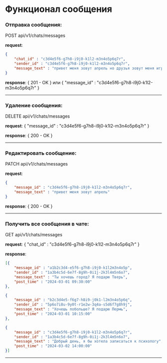 ﻿# Функционал сообщения


### Отправка сообщения:

POST api/v1/chats/messages

**request**:
```json
{
    "chat_id" : "c3d4e5f6-g7h8-i9j0-k1l2-m3n4o5p6q7r",
    "sender_id" : "c3d4e5f6-g7h8-i9j0-k1l2-m3n4o5p6q7r",
    "message_text" : "привет меня зовут апрель но друзья зовут меня играть в футбол"
}
```

**response**: { 201 - OK } или { "message_id" : "c3d4e5f6-g7h8-i9j0-k1l2-m3n4o5p6q7r" }

---

### Удаление сообщения:

DELETE api/v1/chats/messages

**request**: { "message_id" : "c3d4e5f6-g7h8-i9j0-k1l2-m3n4o5p6q7r" }

**response**: { 200 - OK }

---

### Редактировать сообщение:

PATCH api/v1/chats/messages

**request**:
```json
{
    "message_id" : "c3d4e5f6-g7h8-i9j0-k1l2-m3n4o5p6q7r",
    "message_text" : "привет меня зовут апрель"
}
```

**response**: { 200 - OK }

---

### Получить все сообщения в чате:

GET api/v1/chats/messages

**request**: { "chat_id" : "c3d4e5f6-g7h8-i9j0-k1l2-m3n4o5p6q7r" }

**response**:
```json
[{
    "message_id" : "a1b2c3d4-e5f6-g7h8-i9j0-k1l2m3n4o5p",
    "sender_id" : "1a3b4c5d-6e7f-8g9h-0i1j-2k3l4m5n6o7",
    "message_text" : "Ты хочешь город? Я подарю Тверь",
    "post_time" : "2024-03-01 09:30:00"
},

{
    "message_id" : "b2c3d4e5-f6g7-h8i9-j0k1-l2m3n4o5p6q",
    "sender_id" : "5p6o7i8u-9y0t-r1e2w-3q4a-s5d6f7g8h9j",
    "message_text" : "Хочешь побольше? Я подарю Пермь",
    "post_time" : "2024-03-01 10:15:00"
},

{
    "message_id" : "c3d4e5f6-g7h8-i9j0-k1l2-m3n4o5p6q7r",
    "sender_id" : "1a3b4c5d-6e7f-8g9h-0i1j-2k3l4m5n6o7",
    "message_text" : "Добрый день, я бы хотела записаться к психологу",
    "post_time" : "2024-03-02 14:00:00"
}]
```

---